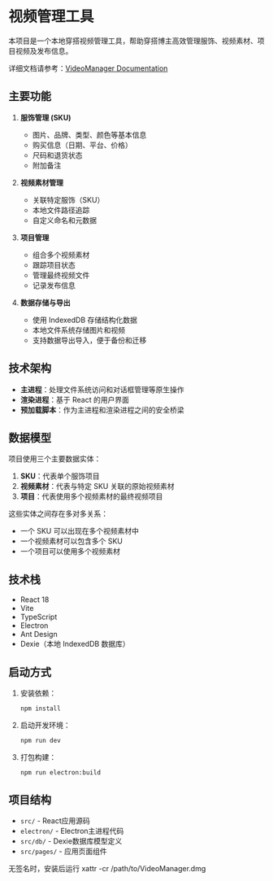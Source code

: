 # 视频管理工具

本项目是一个本地穿搭视频管理工具，帮助穿搭博主高效管理服饰、视频素材、项目视频及发布信息。

详细文档请参考：[VideoManager Documentation](https://deepwiki.com/easman/videomanager)

## 主要功能

1. **服饰管理 (SKU)**
   - 图片、品牌、类型、颜色等基本信息
   - 购买信息（日期、平台、价格）
   - 尺码和退货状态
   - 附加备注

2. **视频素材管理**
   - 关联特定服饰（SKU）
   - 本地文件路径追踪
   - 自定义命名和元数据

3. **项目管理**
   - 组合多个视频素材
   - 跟踪项目状态
   - 管理最终视频文件
   - 记录发布信息

4. **数据存储与导出**
   - 使用 IndexedDB 存储结构化数据
   - 本地文件系统存储图片和视频
   - 支持数据导出导入，便于备份和迁移

## 技术架构

- **主进程**：处理文件系统访问和对话框管理等原生操作
- **渲染进程**：基于 React 的用户界面
- **预加载脚本**：作为主进程和渲染进程之间的安全桥梁

## 数据模型

项目使用三个主要数据实体：

1. **SKU**：代表单个服饰项目
2. **视频素材**：代表与特定 SKU 关联的原始视频素材
3. **项目**：代表使用多个视频素材的最终视频项目

这些实体之间存在多对多关系：
- 一个 SKU 可以出现在多个视频素材中
- 一个视频素材可以包含多个 SKU
- 一个项目可以使用多个视频素材

## 技术栈
- React 18
- Vite
- TypeScript
- Electron
- Ant Design
- Dexie（本地 IndexedDB 数据库）

## 启动方式

1. 安装依赖：
   ```bash
   npm install
   ```
2. 启动开发环境：
   ```bash
   npm run dev
   ```

3. 打包构建：
   ```bash
   npm run electron:build
   ```

## 项目结构
- `src/` - React应用源码
- `electron/` - Electron主进程代码
- `src/db/` - Dexie数据库模型定义
- `src/pages/` - 应用页面组件 



无签名时，安装后运行 
xattr -cr /path/to/VideoManager.dmg
